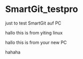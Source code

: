 # SmartGit_testpro
just to test SmartGit auf PC

hallo this is from yiting linux

hallo this is from your new PC


hahaha
